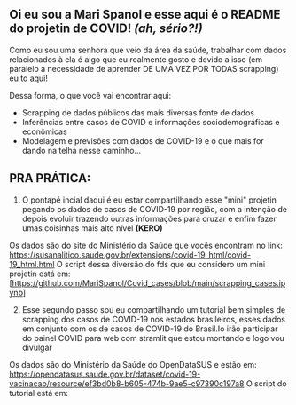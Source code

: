 ## Oi eu sou a Mari Spanol e esse aqui é o README do projetin de COVID! *(ah, sério?!)*

Como eu sou uma senhora que veio da área da saúde, trabalhar com dados relacionados à ela é algo que eu realmente gosto e devido a isso (em paralelo a necessidade de aprender DE UMA VEZ POR TODAS scrapping) eu to aqui!

Dessa forma, o que você vai encontrar aqui:
- Scrapping de dados públicos das mais diversas fonte de dados
- Inferências entre casos de COVID e informações sociodemográficas e econômicas
- Modelagem e previsões com dados de COVID-19 e o que mais for dando na telha nesse caminho...

## PRA PRÁTICA:
1. O pontapé incial daqui é eu estar compartilhando esse "mini" projetin pegando os dados de casos de COVID-19 por região, com a intenção de depois evoluir trazendo outras informações para cruzar e enfim fazer umas coisinhas mais alto nível **(KERO)**

Os dados são do site do Ministério da Saúde que vocês encontram no link: https://susanalitico.saude.gov.br/extensions/covid-19_html/covid-19_html.html 
O script dessa diversão do fds que eu considero um mini projetin está em: [https://github.com/MariSpanol/Covid_cases/blob/main/scrapping_cases.ipynb]

2. Esse segundo passo sou eu compartilhando um tutorial bem simples de scrapping dos casos de COVID-19 nos estados brasileiros, esses dados em conjunto com os de casos de COVID-19 do Brasil.Io irão participar do painel COVID para web com stramlit que estou montando e logo vou divulgar

Os dados são do Ministério da Saúde do OpenDataSUS e estão em:  https://opendatasus.saude.gov.br/dataset/covid-19-vacinacao/resource/ef3bd0b8-b605-474b-9ae5-c97390c197a8
O script do tutorial está em: 

